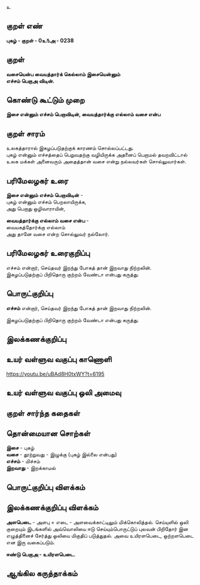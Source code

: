 உ

## குறள் எண் 

**புகழ்  - குறள் - 0உ௩அ - 0238**  

## குறள் 

**வசையென்ப வையத்தார்க் கெல்லாம் இசையென்னும்  
எச்சம் பெறாஅ விடின்.**

## கொண்டு கூட்டும் முறை

**இசை என்னும் எச்சம் பெறாவிடின், வையத்தார்க்கு எல்லாம் வசை என்ப**

## குறள் சாரம் 

உலகத்தாரால் இகழப்படுதற்குக் காரணம் சொல்லப்பட்டது.  
புகழ் என்னும் எச்சத்தைப் பெறுவதற்கு வழியிருக்க அதனைப் பெறாமல் தவறவிட்டால் உலக மக்கள் அனைவரும் அதைத்தான் வசை என்று நல்லவர்கள் சொல்லுவார்கள்.

## பரிமேலழகர் உரை

**இசை என்னும் எச்சம் பெறாவிடின்** -  
புகழ் என்னும் எச்சம் பெறலாயிருக்க,  
அது பெறாது ஒழிவாராயின்,  

**வையத்தார்க்கு எல்லாம் வசை என்ப** -  
வையகத்தோர்க்கு எல்லாம்  
அது தானே வசை என்ற சொல்லுவர் நல்லோர்.  

## பரிமேலழகர் உரைகுறிப்பு   

எச்சம் என்றார், செய்தவர் இறந்து போகத் தான் இறவாது நிற்றலின்.  
இகழப்படுதற்குப் பிறிதொரு குற்றம் வேண்டா என்பது கருத்து.  

## பொருட்குறிப்பு 

**எச்சம்** என்றார், செய்தவர் இறந்து போகத் தான் இறவாது நிற்றலின்.  

இகழப்படுதற்குப் பிறிதொரு குற்றம் வேண்டா என்பது கருத்து.    

## இலக்கணக்குறிப்பு  


## உயர் வள்ளுவ வகுப்பு காணொளி

https://youtu.be/uBAd8H0txWY?t=6195

## உயர் வள்ளுவ வகுப்பு ஒலி அமைவு 

 
## குறள் சார்ந்த கதைகள் 


## தொன்மையான சொற்கள்

**இசை** - புகழ்  
**வசை** - தூற்றுவது - இழுக்கு (புகழ் இல்லை என்பது)  
**எச்சம்** - மிச்சம்  
**இறவாது** - இறக்காமல் 

## பொருட்குறிப்பு விளக்கம்


## இலக்கணக்குறிப்பு விளக்கம்

**அளபெடை** - அளபு + எடை - அளவைக்காட்டிலும் மிக்கொலித்தல். செய்யுளில் ஒலி குறையும் இடங்களில் அவ்வொலியை ஈடு செய்யும்பொருட்டுப் புலவன் பிறிதோர் இன எழுத்தினைச் சேர்த்து ஒலியை மிகுதிப் படுத்துதல். அவை உயிரளபெடை, ஒற்றளபெடை என இரு வகைப்படும்.   

**ஈண்டு பெறாஅ - உயிரளபெடை.**

## ஆங்கில கருத்தாக்கம் 



